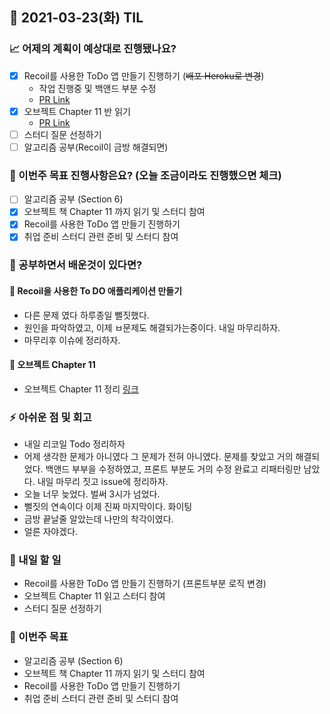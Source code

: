 ## 📆 2021-03-23(화) TIL

### 📈 어제의 계획이 예상대로 진행됐나요?
- [x] Recoil를 사용한 ToDo 앱 만들기 진행하기 (~~배포 Heroku로 변경~~)
  - 작업 진행중 및 백앤드 부분 수정
  - [PR Link](https://github.com/saseungmin/Recoil_Todo_Backend/pull/24)
- [x] 오브젝트 Chapter 11 반 읽기
  - [PR Link](https://github.com/saseungmin/reading_books_record_repository/pull/47)
- [ ] 스터디 질문 선정하기
- [ ] 알고리즘 공부(Recoil이 금방 해결되면)

### 🦄 이번주 목표 진행사항은요? (오늘 조금이라도 진행했으면 체크)
- [ ] 알고리즘 공부 (Section 6)
- [x] 오브젝트 책 Chapter 11 까지 읽기 및 스터디 참여
- [x] Recoil를 사용한 ToDo 앱 만들기 진행하기
- [x] 취업 준비 스터디 관련 준비 및 스터디 참여

### 🤔 공부하면서 배운것이 있다면?

#### 🎈 Recoil을 사용한 To DO 애플리케이션 만들기
- 다른 문제 였다 하루종일 뻘짓했다.
- 원인을 파악하였고, 이제 ㅂ문제도 해결되가는중이다. 내일 마무리하자.
- 마무리후 이슈에 정리하자.

#### 🎈 오브젝트 Chapter 11
- 오브젝트 Chapter 11 정리 [링크](https://github.com/saseungmin/reading_books_record_repository/pull/47)


### ⚡ 아쉬운 점 및 회고
- 내일 리코일 Todo 정리하자
- 어제 생각한 문제가 아니였다 그 문제가 전혀 아니였다. 문제를 찾았고 거의 해결되었다. 백앤드 부부을 수정하였고, 프론트 부분도 거의 수정 완료고 리패터링만 남았다. 내일 마무리 짓고 issue에 정리하자.
- 오늘 너무 늦었다. 벌써 3시가 넘었다.
- 뻘짓의 연속이다 이제 진짜 마지막이다. 화이팅
- 금방 끝날줄 알았는데 나만의 착각이였다.
- 얼른 자야겠다.

### 🚀 내일 할 일
- Recoil를 사용한 ToDo 앱 만들기 진행하기 (프론트부분 로직 변경)
- 오브젝트 Chapter 11 읽고 스터디 참여
- 스터디 질문 선정하기

### 🎯 이번주 목표
- 알고리즘 공부 (Section 6)
- 오브젝트 책 Chapter 11 까지 읽기 및 스터디 참여
- Recoil를 사용한 ToDo 앱 만들기 진행하기
- 취업 준비 스터디 관련 준비 및 스터디 참여